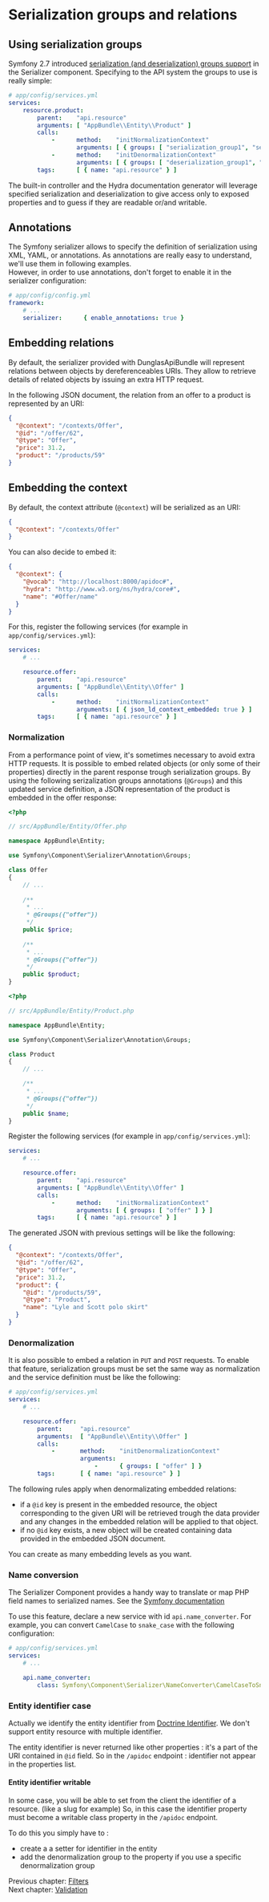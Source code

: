 # Serialization groups and relations

## Using serialization groups

Symfony 2.7 introduced [serialization (and deserialization) groups support](http://symfony.com/blog/new-in-symfony-2-7-serialization-groups)
in the Serializer component. Specifying to the API system the groups to use is really simple:

```yaml
# app/config/services.yml
services:
    resource.product:
        parent:    "api.resource"
        arguments: [ "AppBundle\\Entity\\Product" ]
        calls:
            -      method:    "initNormalizationContext"
                   arguments: [ { groups: [ "serialization_group1", "serialization_group2" ] } ]
            -      method:    "initDenormalizationContext"
                   arguments: [ { groups: [ "deserialization_group1", "deserialization_group2" ] } ]
        tags:      [ { name: "api.resource" } ]
```

The built-in controller and the Hydra documentation generator will leverage specified serialization and deserialization
to give access only to exposed properties and to guess if they are readable or/and writable.

## Annotations

The Symfony serializer allows to specify the definition of serialization using XML, YAML, or annotations. As annotations are really easy to understand, we'll use them in following examples.  
However, in order to use annotations, don't forget to enable it in the serializer configuration:
```yaml
# app/config/config.yml
framework:
    # ...
    serializer:      { enable_annotations: true }
```

## Embedding relations

By default, the serializer provided with DunglasApiBundle will represent relations between objects by dereferenceables
URIs. They allow to retrieve details of related objects by issuing an extra HTTP request.

In the following JSON document, the relation from an offer to a product is represented by an URI:

```json
{
  "@context": "/contexts/Offer",
  "@id": "/offer/62",
  "@type": "Offer",
  "price": 31.2,
  "product": "/products/59"
}
```

## Embedding the context

By default, the context attribute (`@context`) will be serialized as an URI:
```json
{
  "@context": "/contexts/Offer"
}
```

You can also decide to embed it:
```json
{
  "@context": {
    "@vocab": "http://localhost:8000/apidoc#",
    "hydra": "http://www.w3.org/ns/hydra/core#",
    "name": "#Offer/name"
  }
}
```

For this, register the following services (for example in `app/config/services.yml`):

```yaml
services:
    # ...

    resource.offer:
        parent:    "api.resource"
        arguments: [ "AppBundle\\Entity\\Offer" ]
        calls:
            -      method:    "initNormalizationContext"
                   arguments: [ { json_ld_context_embedded: true } ]
        tags:      [ { name: "api.resource" } ]
```

### Normalization

From a performance point of view, it's sometimes necessary to avoid extra HTTP requests. It is possible to embed related
objects (or only some of their properties) directly in the parent response trough serialization groups.
By using the following serizalization groups annotations (`@Groups`) and this updated service definition, a JSON representation
of the product is embedded in the offer response:

```php
<?php

// src/AppBundle/Entity/Offer.php

namespace AppBundle\Entity;

use Symfony\Component\Serializer\Annotation\Groups;

class Offer
{
    // ...
    
    /**
     * ...
     * @Groups({"offer"})
     */
    public $price;
    
    /**
     * ...
     * @Groups({"offer"})
     */
    public $product;
}
```

```php
<?php

// src/AppBundle/Entity/Product.php

namespace AppBundle\Entity;

use Symfony\Component\Serializer\Annotation\Groups;

class Product
{
    // ...

    /**
     * ...
     * @Groups({"offer"})
     */
    public $name;
}
```

Register the following services (for example in `app/config/services.yml`):

```yaml
services:
    # ...

    resource.offer:
        parent:    "api.resource"
        arguments: [ "AppBundle\\Entity\\Offer" ]
        calls:
            -      method:    "initNormalizationContext"
                   arguments: [ { groups: [ "offer" ] } ]
        tags:      [ { name: "api.resource" } ]
```

The generated JSON with previous settings will be like the following:

```json
{
  "@context": "/contexts/Offer",
  "@id": "/offer/62",
  "@type": "Offer",
  "price": 31.2,
  "product": {
    "@id": "/products/59",
    "@type": "Product",
    "name": "Lyle and Scott polo skirt"
  }
}
```

### Denormalization

It is also possible to embed a relation in `PUT` and `POST` requests. To enable that feature, serialization groups must be
set the same way as normalization and the service definition must be like the following:

```yaml
# app/config/services.yml
services:
    # ...

    resource.offer:
        parent:     "api.resource"
        arguments:  [ "AppBundle\\Entity\\Offer" ]
        calls:
            -       method:    "initDenormalizationContext"
                    arguments:
                        -      { groups: [ "offer" ] }
        tags:       [ { name: "api.resource" } ]
```

The following rules apply when denormalizating embedded relations:

* if a `@id` key is present in the embedded resource, the object corresponding to the given URI will be retrieved trough
the data provider and any changes in the embedded relation will be applied to that object.
* if no `@id` key exists, a new object will be created containing data provided in the embedded JSON document.

You can create as many embedding levels as you want.

### Name conversion

The Serializer Component provides a handy way to translate or map PHP field names to serialized names. See the
[Symfony documentation](http://symfony.com/doc/master/components/serializer.html#converting-property-names-when-serializing-and-deserializing)

To use this feature, declare a new service with id `api.name_converter`. For example, you can convert `CamelCase` to 
`snake_case` with the following configuration:

```yaml
# app/config/services.yml
services:
    # ...

    api.name_converter:
        class: Symfony\Component\Serializer\NameConverter\CamelCaseToSnakeCaseNameConverter
```

### Entity identifier case

Actually we identify the entity identifier from [Doctrine Identifier](http://doctrine-orm.readthedocs.org/en/latest/reference/basic-mapping.html#identifiers-primary-keys).
We don't support entity resource with multiple identifier.

The entity identifier is never returned like other properties : it's a part of the URI contained in `@id` field. 
So in the `/apidoc` endpoint : identifier not appear in the properties list.

#### Entity identifier writable

In some case, you will be able to set from the client the identifier of a resource. (like a slug for example)
So, in this case the identifier property must become a writable class property in the `/apidoc` endpoint.

To do this you simply have to : 
* create a a setter for identifier in the entity
* add the denormalization group to the property if you use a specific denormalization group

Previous chapter: [Filters](filters.md)<br>
Next chapter: [Validation](validation.md)
